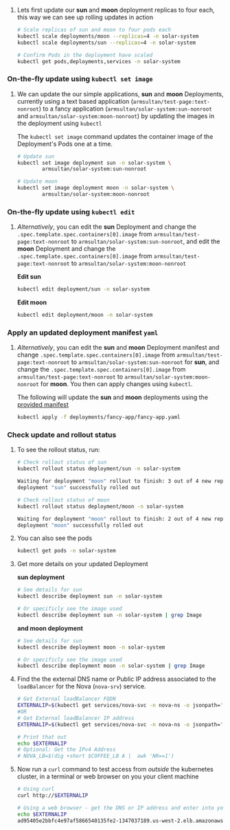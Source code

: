 

1. Lets first update our **sun** and **moon** deployment replicas to four each,
   this way we can see up rolling updates in action
    
    ```bash
    # Scale replicas of sun and moon to four pods each
    kubectl scale deployments/moon --replicas=4 -n solar-system
    kubectl scale deployments/sun --replicas=4 -n solar-system

    # Confirm Pods in the deployment have scaled
    kubectl get pods,deployments,services -n solar-system
    ```
### On-the-fly update using `kubectl set image`

1. We can update the our simple applications, **sun** and **moon** Deployments,
   currently using a text based application (`armsultan/test-page:text-nonroot`)
   to a fancy application (`armsultan/solar-system:sun-nonroot` and
   `armsultan/solar-system:moon-nonroot`) by updating the images in the deployment
   using `kubectl`
   
   The `kubectl set image` command updates the container image of the
   Deployment's Pods one at a time.

    ```bash
    # Update sun
    kubectl set image deployment sun -n solar-system \
            armsultan/solar-system:sun-nonroot

    # Update moon
    kubectl set image deployment moon -n solar-system \
            armsultan/solar-system:moon-nonroot
    ```
### On-the-fly update using `kubectl edit`

1. *Alternatively*, you can edit the **sun** Deployment and change the
   `.spec.template.spec.containers[0].image` from
   `armsultan/test-page:text-nonroot` to `armsultan/solar-system:sun-nonroot`,
   and edit the **moon** Deployment and change the
   `.spec.template.spec.containers[0].image` from
   `armsultan/test-page:text-nonroot` to `armsultan/solar-system:moon-nonroot`

    **Edit sun**
    ```bash
    kubectl edit deployment/sun -n solar-system
    ```

    **Edit moon**
    ```bash
    kubectl edit deployment/moon -n solar-system
    ```

### Apply an updated deployment manifest `yaml`

1. *Alternatively*, you can edit the **sun** and **moon** Deployment manifest and change
   `.spec.template.spec.containers[0].image` from
   `armsultan/test-page:text-nonroot` to `armsultan/solar-system:sun-nonroot` for **sun**,
   and change the `.spec.template.spec.containers[0].image` from
   `armsultan/test-page:text-nonroot` to `armsultan/solar-system:moon-nonroot` for **moon**.
   You then can apply changes using `kubectl`. 

    The following will update the **sun** and **moon** deployments using the [provided
    manifest](../deploy-sample-application/deploy-fancy-application.md)

    ```bash
    kubectl apply -f deployments/fancy-app/fancy-app.yaml
    ```
### Check update and rollout status

1. To see the rollout status, run:

    ```bash
    # Check rollout status of sun
    kubectl rollout status deployment/sun -n solar-system

    Waiting for deployment "moon" rollout to finish: 3 out of 4 new replicas have been updated...
    deployment "sun" successfully rolled out

    # Check rollout status of moon
    kubectl rollout status deployment/moon -n solar-system

    Waiting for deployment "moon" rollout to finish: 2 out of 4 new replicas have been updated...
    deployment "moon" successfully rolled out
    ```

1. You can also see the pods 
    ```bash
    kubectl get pods -n solar-system
    ```

1. Get more details on your updated Deployment

    **sun deployment**
    ```bash
    # See details for sun
    kubectl describe deployment sun -n solar-system

    # Or specificly see the image used
    kubectl describe deployment sun -n solar-system | grep Image
    ```
    
    **and moon deployment**
    ```bash
    # See details for sun
    kubectl describe deployment moon -n solar-system

    # Or specificly see the image used
    kubectl describe deployment moon -n solar-system | grep Image
    ```

1.  Find the the external DNS name or Public IP address associated to the
   `loadBalancer` for the Nova (`nova-srv`) service.

    ```bash
    # Get External loadBalancer FQDN 
    EXTERNALIP=$(kubectl get services/nova-svc -n nova-ns -o jsonpath='{.status.loadBalancer.ingress[*].hostname}')
    #OR
    # Get External loadBalancer IP address
    EXTERNALIP=$(kubectl get services/nova-svc -n nova-ns -o jsonpath='{.status.loadBalancer.ingress[*].ip}')
    
    # Print that out
    echo $EXTERNALIP
    # Optional: Get the IPv4 Address
    # NOVA_LB=$(dig +short $COFFEE_LB A |  awk 'NR==1')
    ```

1. Now run a `curl` command to test access from *outside* the kubernetes
   cluster, in a terminal or web browser on you your client machine 

    ```bash
    # Using curl 
    curl http://$EXTERNALIP

    # Using a web browser - get the DNS or IP address and enter into your web browser
    echo $EXTERNALIP
    ad95405e2bbfc4e97af5866540135fe2-1347037189.us-west-2.elb.amazonaws.com
    ```